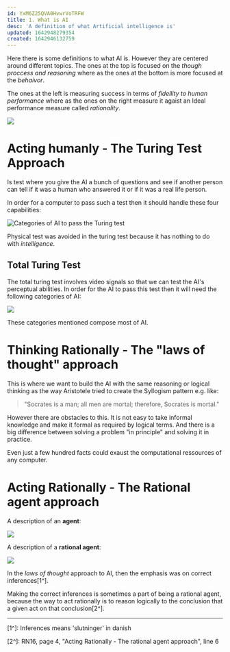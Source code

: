 ```yaml
---
id: YxM6Z25QVA0HvwrVoTRFW
title: 1. What is AI
desc: 'A definition of what Artificial intelligence is'
updated: 1642948279354
created: 1642946132759
---
```

Here there is some definitions to what AI is. However they are centered around different topics. 
The ones at the top is focused on the *though proccess and reasoning* where as the ones at the bottom is more focused at the *behaivor*. 

The ones at the left is measuring success in terms of *fidellity to human performance* where as the ones on the right measure it agaist an Ideal performance measure called *rationality*.

![](/assets/images/2022-01-23-13-48-03.png)

# Acting humanly - The Turing Test Approach
Is test where you give the AI a bunch of questions and see if another person can tell if it was a human who answered it or if it was a real life person. 

In order for a computer to pass such a test then it should handle these four capabilities:

![Categories of AI to pass the Turing test](/assets/images/2022-01-23-13-55-29.png)

Physical test was avoided in the turing test because it has nothing to do with *intelligence*.

## Total Turing Test
The total turing test involves video signals so that we can test the AI's perceptual abilities. In order for the AI to pass this test then it will need the following categories of AI:

![](/assets/images/2022-01-23-13-58-12.png)

These categories mentioned compose most of AI.

# Thinking Rationally - The "laws of thought" approach
This is where we want to build the AI with the same reasoning or logical thinking as the way Aristotele tried to create the Syllogism pattern e.g. like: 
> "Socrates is a man; all men are mortal; therefore, Socrates is mortal."

However there are obstacles to this. 
It is not easy to take informal knowledge and make it formal as required by logical terms. 
And there is a big difference between solving a problem "in principle" and solving it in practice. 

Even just a few hundred facts could exaust the computational ressources of any computer. 

# Acting Rationally - The Rational agent approach
A description of an **agent**:

![](/assets/images/2022-01-23-14-13-28.png)

A description of a **rational agent**:

![](/assets/images/2022-01-23-14-14-16.png)

In the *laws of thought* approach to AI, then the emphasis was on correct inferences[1^].

Making the correct inferences is sometimes a part of being a rational agent, because the way to act rationally is to reason logically to the conclusion that a given act on that conclusion[2^].
 

---
[1^]: Inferences means 'slutninger' in danish

[2^]: RN16, page 4, "Acting Rationally - The rational agent approach", line 6

